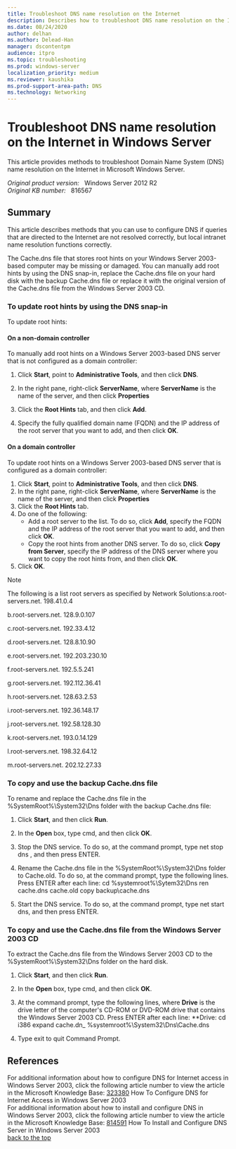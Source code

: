 ```yaml
---
title: Troubleshoot DNS name resolution on the Internet
description: Describes how to troubleshoot DNS name resolution on the Internet in Microsoft Windows Server.
ms.date: 08/24/2020
author: delhan
ms.author: Delead-Han
manager: dscontentpm
audience: itpro
ms.topic: troubleshooting
ms.prod: windows-server
localization_priority: medium
ms.reviewer: kaushika
ms.prod-support-area-path: DNS
ms.technology: Networking
---
```

# Troubleshoot DNS name resolution on the Internet in Windows Server

This article provides methods to troubleshoot Domain Name System (DNS) name resolution on the Internet in Microsoft Windows Server.

_Original product version:_ &nbsp; Windows Server 2012 R2  
_Original KB number:_ &nbsp; 816567

## Summary

This article describes methods that you can use to configure DNS if queries that are directed to the Internet are not resolved correctly, but local intranet name resolution functions correctly.

The Cache.dns file that stores root hints on your Windows Server 2003-based computer may be missing or damaged. You can manually add root hints by using the DNS snap-in, replace the Cache.dns file on your hard disk with the backup Cache.dns file or replace it with the original version of the Cache.dns file from the Windows Server 2003 CD.


### To update root hints by using the DNS snap-in

To update root hints:


#### On a non-domain controller

To manually add root hints on a Windows Server 2003-based DNS server that is not configured as a domain controller:

1. Click **Start**, point to
 **Administrative Tools**, and then click **DNS**.

2. In the right pane, right-click
 ****ServerName****, where
 **ServerName** is the name of the server, and then click
 **Properties**  
3. Click the **Root Hints** tab, and then click
 **Add**.
4. Specify the fully qualified domain name (FQDN) and the IP address of the root server that you want to add, and then click
 **OK**. 

#### On a domain controller

To update root hints on a Windows Server 2003-based DNS server that is configured as a domain controller:

1. Click **Start**, point to **Administrative Tools**, and then click **DNS**.
2. In the right pane, right-click
 ****ServerName****, where
 **ServerName** is the name of the server, and then click
 **Properties**  
3. Click the **Root Hints** tab.
4. Do one of the following:
   - Add a root server to the list. To do so, click **Add**, specify the FQDN and the IP address of the root server that you want to add, and then click **OK**.
   - Copy the root hints from another DNS server. To do so, click **Copy from Server**, specify the IP address of the DNS server where you want to copy the root hints from, and then click **OK**.
5. Click **OK**.

> [!NOTE]
> The following is a list root servers as specified by Network Solutions:a.root-servers.net. 198.41.0.4

b.root-servers.net. 128.9.0.107

c.root-servers.net. 192.33.4.12

d.root-servers.net. 128.8.10.90

e.root-servers.net. 192.203.230.10

f.root-servers.net. 192.5.5.241

g.root-servers.net. 192.112.36.41

h.root-servers.net. 128.63.2.53

i.root-servers.net. 192.36.148.17

j.root-servers.net. 192.58.128.30

k.root-servers.net. 193.0.14.129

l.root-servers.net. 198.32.64.12

m.root-servers.net. 202.12.27.33

### To copy and use the backup Cache.dns file

To rename and replace the Cache.dns file in the %SystemRoot%\System32\Dns folder with the backup Cache.dns file:

1. Click **Start**, and then click
 **Run**.
2. In the **Open** box, type
 cmd, and then click **OK**.
3. Stop the DNS service. To do so, at the command prompt, type
 net stop dns , and then press ENTER.
4. Rename the Cache.dns file in the %SystemRoot%\System32\Dns folder to Cache.old. To do so, at the command prompt, type the following lines. Press ENTER after each line: cd %systemroot%\Sytem32\Dns
ren cache.dns cache.old
copy backup\cache.dns 

5. Start the DNS service. To do so, at the command prompt, type net start dns, and then press ENTER.

### To copy and use the Cache.dns file from the Windows Server 2003 CD

To extract the Cache.dns file from the Windows Server 2003 CD to the %SystemRoot%\System32\Dns folder on the hard disk.

1. Click **Start**, and then click
 **Run**.
2. In the **Open** box, type
 cmd, and then click **OK**.
3. At the command prompt, type the following lines, where
 **Drive** is the drive letter of the computer's CD-ROM or DVD-ROM drive that contains the Windows Server 2003 CD. Press ENTER after each line: **Drive:
cd i386
expand cache.dn_ %systemroot%\System32\Dns\Cache.dns 

4. Type exit to quit Command Prompt.

## References

For additional information about how to configure DNS for Internet access in Windows Server 2003, click the following article number to view the article in the Microsoft Knowledge Base: [323380](/EN-US/help/323380) How To Configure DNS for Internet Access in Windows Server 2003  
 For additional information about how to install and configure DNS in Windows Server 2003, click the following article number to view the article in the Microsoft Knowledge Base: [814591](/EN-US/help/814591) How To Install and Configure DNS Server in Windows Server 2003  
 [back to the top](#back-to-the-top)
